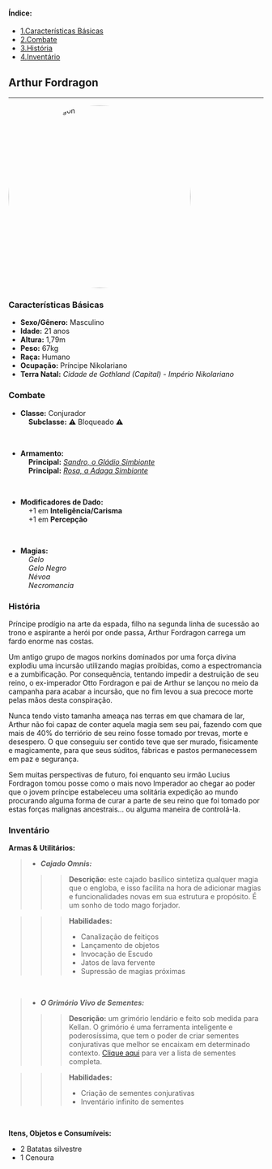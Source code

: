 <nav class='sidelist'>
  <div class='side-content'>
  <h4>Índice:</h4>
  <ul>
    <li><a class='super' href="#1.">
      <span class='bold'>1.</span>Características Básicas
    </a></li>
    <li><a class='super' href="#2.">
      <span class='bold'>2.</span>Combate
    </a></li>
    <li><a class='super' href="#3.">
      <span class='bold'>3.</span>História
    </a></li>
    <li><a class='super' href="#4.">
      <span class='bold'>4.</span>Inventário
    </a></li>
  </ul>
  </div>
</nav>

<div class='title'>
<h2>Arthur Fordragon</h2>
<hr class='solid'>
</div>

<div id='0.' class='image-container'>
  <img
    class='image'
    src="/images/arthur-fordragon.jpg" 
    alt="Arthur Fordragon" 
    style="width:360px; height:360px; object-fit: cover; border-radius: 50%;"
  />
</div>

<div id='1.' class='item'>
<h3>Características Básicas</h3>
</div>
 
- **Sexo/Gênero:** Masculino
- **Idade:** 21 anos
- **Altura:** 1,79m
- **Peso:** 67kg
- **Raça:** Humano
- **Ocupação:** Príncipe Nikolariano
- **Terra Natal:** *Cidade de Gothland (Capital) - Império Nikolariano*
  
<div id='2.' class='item'>
<h3>Combate</h3>
</div>

- **Classe:** Conjurador <br/>
&nbsp;&nbsp;&nbsp;&nbsp;**Subclasse:** ⚠️ Bloqueado ⚠️

<br />

- **Armamento:** <br/>
&nbsp;&nbsp;&nbsp;&nbsp;**Principal:** [*Sandro, o Gládio Simbionte*]() <br />
&nbsp;&nbsp;&nbsp;&nbsp;**Principal:** [*Rosa, a Adaga Simbionte*]()


<br />

- **Modificadores de Dado:** <br/>
&nbsp;&nbsp;&nbsp;&nbsp;+1 em **Inteligência/Carisma** <br/>
&nbsp;&nbsp;&nbsp;&nbsp;+1 em **Percepção**

<br />

- **Magias:** <br/>
&nbsp;&nbsp;&nbsp;&nbsp;*Gelo* <br/>
&nbsp;&nbsp;&nbsp;&nbsp;*Gelo Negro* <br />
&nbsp;&nbsp;&nbsp;&nbsp;*Névoa* <br />
&nbsp;&nbsp;&nbsp;&nbsp;*Necromancia*

<div id='3.' class='item'>
<h3>História</h3>
</div>

Príncipe prodígio na arte da espada, filho na segunda linha de sucessão ao trono e aspirante a herói por onde passa, Arthur Fordragon carrega um fardo enorme nas costas.

Um antigo grupo de magos norkins dominados por uma força divina explodiu uma incursão utilizando magias proibidas, como a espectromancia e a zumbificação. Por consequência, tentando impedir a destruição de seu reino, o ex-imperador Otto Fordragon e pai de Arthur se lançou no meio da campanha para acabar a incursão, que no fim levou a sua precoce morte pelas mãos desta conspiração.

Nunca tendo visto tamanha ameaça nas terras em que chamara de lar, Arthur não foi capaz de conter aquela magia sem seu pai, fazendo com que mais de 40% do terriório de seu reino fosse tomado por trevas, morte e desespero. O que conseguiu ser contido teve que ser murado, fisicamente e magicamente, para que seus súditos, fábricas e pastos permanecessem em paz e segurança. 

Sem muitas perspectivas de futuro, foi enquanto seu irmão Lucius Fordragon tomou posse como o mais novo Imperador ao chegar ao poder que o jovem príncipe estabeleceu uma solitária expedição ao mundo procurando alguma forma de curar a parte de seu reino que foi tomado por estas forças malignas ancestrais... ou alguma maneira de controlá-la.

<div id='4.' class='item'>
<h3>Inventário</h3>
</div>

**Armas & Utilitários:** <br/>
> - ***Cajado Omnis:*** <br />
>>> **Descrição:** este cajado basílico sintetiza qualquer magia que o engloba, e isso facilita na hora de adicionar magias e funcionalidades novas em sua estrutura e propósito. É um sonho de todo mago forjador.

>>> **Habilidades:**
>>> - Canalização de feitiços
>>> - Lançamento de objetos
>>> - Invocação de Escudo
>>> - Jatos de lava fervente
>>> - Supressão de magias próximas

<br />

> - ***O Grimório Vivo de Sementes:***
>>> **Descrição:** um grimório lendário e feito sob medida para Kellan. O grimório é uma ferramenta inteligente e poderosíssima, que tem o poder de criar sementes conjurativas que melhor se encaixam em determinado contexto. [Clique aqui](/04_esquema-de-itens/?markdown=5) para ver a lista de sementes completa.

>>> **Habilidades:**
>>> - Criação de sementes conjurativas
>>> - Inventário infinito de sementes

<br />

**Itens, Objetos e Consumíveis:** <br/>
- 2 Batatas silvestre
- 1 Cenoura

<div class='end'>